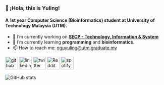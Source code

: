 ### 👋 ¡Hola, this is Yuling!
#### A 1st year **Computer Science (Bioinformatics)** student at **University of Technology Malaysia (UTM)**.

- 🔭 I’m currently working on [**SECP - Technology, Information & System**](https://github.com/nguyuling/SECP1513-Assignment) 
- 🌱 I’m currently learning **programming** and **bioinformatics**. 
- 📫 How to reach me: nguyuling@utm.graduate.my 


[<img src='https://cdn.jsdelivr.net/npm/simple-icons@3.0.1/icons/github.svg' alt='github' height='40'>](https://github.com/nguyuling)  [<img src='https://cdn.jsdelivr.net/npm/simple-icons@3.0.1/icons/linkedin.svg' alt='linkedin' height='40'>](https://www.linkedin.com/in/nguyuling/)  [<img src='https://cdn.jsdelivr.net/npm/simple-icons@3.0.1/icons/twitter.svg' alt='twitter' height='40'>](https://twitter.com/nguyuling)  [<img src='https://cdn.jsdelivr.net/npm/simple-icons@3.0.1/icons/reddit.svg' alt='Reddit' height='40'>](https://www.reddit.com/user/yulingngu)  [<img src='https://cdn.jsdelivr.net/npm/simple-icons@3.0.1/icons/spotify.svg' alt='spotify' height='40'>](https://open.spotify.com/playlist/4liungGWkFPWNp071NkAbl?si=ujCt3Gb2RAOB3QQt8ri4Ng&pi=a-xmYdPBE9Ry2L)  

![GitHub stats](https://github-readme-stats.vercel.app/api?username=nguyuling&show_icons=true)  

